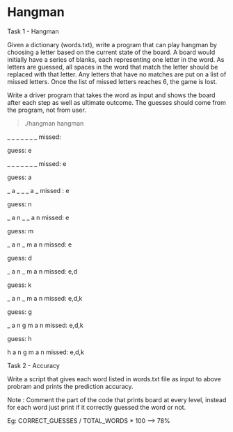 # Hangman
Task 1 - Hangman

Given a dictionary (words.txt), write a program that can play hangman by choosing a letter based on the current state of the board.  A board would initially have a series of blanks, each representing one letter in the word.  As letters are guessed, all spaces in the word that match the letter should be replaced with that letter.  Any letters that have no matches are put on a list of missed letters.  Once the list of missed letters reaches 6, the game is lost.



Write a driver program that takes the word as input and shows the board after each step as well as ultimate outcome. The guesses should come from the program, not from user.


> ./hangman  hangman

_ _ _ _ _ _ _  missed:


guess: e

_ _ _ _ _ _ _  missed: e


guess: a

_ a _ _ _ a _  missed : e


guess: n

_ a n _ _ a n  missed: e


guess: m

_ a n _ m a n  missed: e


guess: d

_ a n _ m a n  missed: e,d


guess: k

_ a n _ m a n  missed: e,d,k


guess: g

_ a n g m a n  missed: e,d,k


guess: h

h a n g m a n  missed: e,d,k



Task 2 - Accuracy

Write a script that gives each word listed in words.txt file as input to above probram and prints the prediction accuracy.

Note : Comment the part of the code that prints board at every level, instead for each word just print if it correctly guessed the word or not.

Eg: CORRECT_GUESSES / TOTAL_WORDS * 100 --> 78% 
